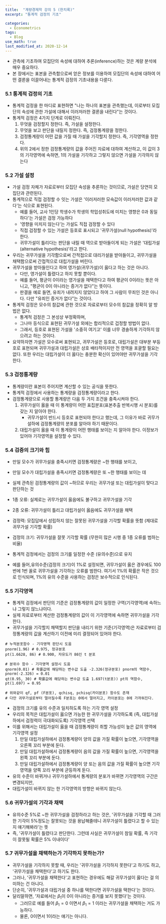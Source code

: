 ```yaml
---
title:  "계량경제학 강의 5 (한치록)"
excerpt: "통계적 검정의 기초"

categories:
  - Econometrics
tags:
  - Blog
use_math: true
last_modified_at: 2020-12-14
---
```

 	
* 관측에 기초하여 모집단의 속성에 대하여 추론(inference)하는 것은 계량 분석에 매우 중요하다.
* 본 장에서는 표본을 관측함으로써 얻은 정보를 이용하여 모집단의 속성에 대하여 어떤 결론을 이끌어내는 통계적 검정의 기초내용을 다룬다.

### 5.1 통계적 검정의 기초

* 통계적 검정을 한 마디로 표현하면 "나는 하나의 표본을 관측했는데, 이로부터 모집단의 속성에 관한 가설에 대해서 이러저러한 결론을 내린다"는 것이다.
* 통계적 검정은 4가지 단계로 이뤄진다.
	1. 무엇을 검정할지 정한다. 즉, 가설을 설정한다.
	2. 무엇을 보고 판단을 내릴지 정한다. 즉, 검정통계량을 정한다.
	3. 검정통계량이 어떤 값을 가질 때 가설을 기각할지 정한다. 즉, 기각영역을 정한다.
	4. 위의 2에서 정한 검정통계량의 값을 주어진 자료에 대하여 계산하고, 이 값이 3의 기각영역에 속하면, 1의 가설을 기각하고 그렇지 않으면 가설을 기각하지 않는다

### 5.2 가설 설정

* 가설 검정 자체가 자료로부터 모집단 속성을 추론하는 것이므로, 가설은 당연히 모집단과 관련된다.
* 통계적으로 직접 검정할 수 잇는 가설은 '이러저러한 모숙값이 이러저러한 값과 같다'는 식으로 표현된다. 
	* 예를 들어, 교사 1인당 학생수가 학생의 학업성취도에 미치는 영향은 0과 동일하다'는 가설은 검정 가능하다
	* '영향을 미치지 않는다'는 가설도 직접 검정할 수 있다
	* 직접 검정할 수 있는 가설은 등호로 표시되고 '귀무가설(null hypothesis)'라 한다. 
	* 귀무가설이 틀리다는 판단을 내릴 때 역으로 받아들이게 되는 가설은 '대립가설(alternative hypothesis)'라고 한다.
* 우리는 귀무가설을 기각함으로써 간적접으로 대리가설을 받아들이고, 귀무가설을 채택함으로써 간접적으로 대립가설을 버린다.
* 귀무가설을 받아들인다고 하여 영가설(귀무가설)이 옳다고 하는 것은 아니다.
	* 다만, 영가설이 틀렸다고 하지 못할 뿐이다. 
	* 예를 들어, 평균이 0이라는 영가설을 채택한다고 하여 평균이 0이라는 뜻은 아니고, "평균이 0이 아니라는 증거가 없다"는 뜻이다.
	* 판결을 예로 들면, 유죄가 내려지지 않았다고 하여 그 사람이 무죄인 것은 아니다. 다만 "유죄인 증거가 없다"는 것이다. 
* 통계적 검정은 모수의 참값에 관한 것으로 자료로부터 모수의 참값을 정확히 알 방법은 없다. 
	* 통계적 검정은 그 본성상 부정확하며,
	* 그나마 등식으로 표현된 귀무가설 외에는 합리적으로 겁정할 방법이 없다.
	* 그래서, 등호로 표현된 가설을 '소중히 여기고' 이를 너무 경솔하게 기각하지 않으려고 하는 것이다.
* 요약하자면 가설은 모수로써 표현되고, 귀무가설은 등호로, 대립가설은 대부분 부등호로 표현되며 귀무가설과 대립가설은 상호 배타적이지만 전 영역을 포괄할 필요는 없다. 또한 우리는 대립가설이 더 옳다는 충분한 확신이 있어야만 귀무가설을 기각한다.

### 5.3 검정통계량

* 통계량이란 표본이 주어지면 계산할 수 있는 공식을 뜻한다.
* 통계적 검정에서 사용하는 통계량을 검정통계량이라고 한다.
* 검정통계량으로 사용할 통계량은 다음 두 가지 조건을 충족시켜야 한다. 
	1. 귀무가설이 옳을 때 이 통계량이 어떤 표집분포(표본추출 반복시행 시 분포)를 갖는 지 알아야 한다.
		* 귀무가설이 반드시 등호로 표현되야 한다고 했는데, 그 이유가 바로 귀무가설하에 검정통계량의 분포를 알아야 하기 때문이다.
	2. 대립가설이 옳을 때 이 통계량이 어떤 행태를 보이는 지 알아야 한다. 이정보가 있어야 기각영역을 설정할 수 있다.

### 5.4 검증의 크기와 힘

* 만일 모수가 귀무가설을 충족시키면 검정통계량은 ~한 행태를 보이고, 
* 만일 모수가 대립가설을 충족시키면 검정통계량은 또 ~한 행태를 보이는 데 
* 실제 관측된 검정통계량의 값이 ~하므로 우리는 귀무가설 또는 대립가설이 맞다고 판단하는 것

* 1종 오류: 실제로는 귀무가설이 옳음에도 불구하고 귀무가설을 기각
* 2종 오류: 귀무가설이 틀리고 대립가설이 옳음에도 귀무가설을 채택

* 검정력: 모집답에서 성립하지 않는 잘못된 귀무가설을 기각할 확률을 뜻함 (제대로 귀무가설 기각할 확률)
* 검정의 크기: 귀무가설을 잘못 기각할 확률 (무한히 많은 시행 중 1종 오류를 범하는 비율)

* 통계적 검정에서는 검정의 크기를 일정한 수준 (유의수준)으로 유지
* 예를 들어,유의수준(검정의 크기)이 1%로 설정되면, 귀무가설이 옳은 경우에도 100번에 1번 꼴로 귀무가설을 기각하는 오류를 범한다. 여기서 1%의 확률은 작은 것으로 인식되며, 1%의 유의 수준을 사용하는 검정은 보수적으로 인식된다.

### 5.5 기각영역

* 통계적 검정에서 판단의 기준은 검정통계량의 값이 일정한 구역(기각영역)에 속하느냐 그렇지 않느냐이다.
* 실제 자료로부터 계산한 검정통계량의 값이 이 기각영역에 속하면 귀무가설을 기각한다. 
* 귀무가설을 기각할지 채택할지 판단을 내리기 위한 기준(기각영역)은 자료로부터 검정통계량의 값을 계산하기 이전에 미리 결정되어 있어야 한다. 

~~~
# 누적분포함수 - 기각영역 판단시 도움
pnorm(1.96) # 0.975, 정규분포
pt(1.6628, 86) # 0.900, 자유도가 86인 t 분포

# 분위수 함수 - 기각영역 설정시 도움
qnorm(0.01) # 확률값에 해당하는 변수값 도출 -2.326(정규분포) pnorm의 역함수, pnorm(-2.326) = 0.01
qt(0.95, 30) # 확률값에 해당하는 변수값 도출 1.697(t분포)) pt의 역함수, pt(1.697) = 0.95

# 위와같이 qf, pf (F분포), qchisq, pchisq(카이분포) 함수도 존재
# 다만 귀무가설로부터 멀어질수록 F분포는 0에서 멀어지고, 카이분포는 0에 가까워진다.
~~~

* 검정의 크기를 유의 수준과 일치하도록 하는 기각 영역 설정
* 우리의 목적은 대립가설이 옳으면 가능한 한 귀무가설을 기각하도록 (즉, 대립가설하에서 검정력이 극대화되도록) 기각영역 선택
* 이를 위해서는 대립가설이 옳을 때 검정통계량이 취할 가능성이 높은 값의 영역에 기각영역 설정
	1. 만일 대립가설하에서 검정통계량이 양의 값을 가질 확률이 높으면, 기각영역을 오른쪽 꼬리 부분에 둔다.
	2. 만일 대립가설하에서 검정통계량이 음의 값을 가질 확률이 높으면, 기각영역을 왼쪽 꼬리 부분에 둔다.
	3. 만일 대립가설하에서 검정통계량이 양 또는 음의 값을 가질 확률이 높으면 기각영역을 양쪽 꼬리 부분에 균등하게 둔다.
* 유의 수준이 바뀌거나 귀무가설하에서 통계량의 분포가 바뀌면 기각영역의 구간은 변경되지만,
* 대립가설이 바뀌지 않는 한 기각영역의 방향은 바뀌지 않는다.

### 5.6 귀무가설의 기각과 채택
* 유의수준 5%로 ~한 귀무가설을 검정하라고 하는 것은, '귀무가설을 기각할 때 그러한 기각이 5%정도는 잘못되는 것을 용납해줄테니 귀무가설이 틀렸다고 할 수 있는 지 얘기해봐라'는 뜻
* 즉, '귀무가설이 틀렸다고 판단한다. 그런데 사실은 귀무가설이 참일 확률, 즉 기각이 잘못될 확률은 5% 이내이다'

### 5.7 귀무가설을 채택하는가 기각하지 못하는가?
* 귀무가설을 기각하지 못할 때, 우리는 '귀무가설을 기각하지 못한다'고 하기도 하고, '귀무가설을 채택한다'고 하기도 한다.
* 그러나,  '귀무가설을 채택한다'고 표현하는 경우에도 해갈 귀무가설이 옳다는 걸 의미하는 건 아니다.
* 단순히, '귀무가설과 대립가설 중 하나를 택한다면 귀무가설을 택한다'는 것이다. 
* 달리말하면, '자료에서는 $\beta_1$이 0이 아니라는 증거를 보지 못했다'는 것이다. 
	* 그러므로 예를 들어  $\beta_1=0$ 이면서 $\beta_1 = 1$ 이라는 귀무가설을 채택하는 거도 가능하다.
	* 물론, 0이면서 1이라는 얘기는 아니다.

